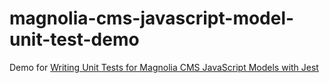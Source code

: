 # magnolia-cms-javascript-model-unit-test-demo

Demo for [Writing Unit Tests for Magnolia CMS JavaScript Models with Jest](https://www.ryanbrookepayne.com/technical-writing/samples/writing-unit-tests-for-magnolia-cms-javascript-models-with-jest.html)
